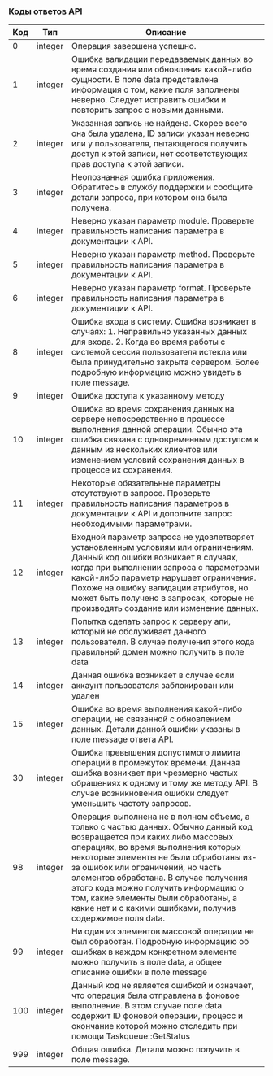 ### Коды ответов API

Код                                         | Тип     | Описание
--------------------------------------------|---------|----------------
<span data-anchor="api-code-0">0</span>     | integer | Операция завершена успешно.
<span data-anchor="api-code-1">1</span>     | integer | Ошибка валидации передаваемых данных во время создания или обновления какой-либо сущности. В поле data представлена информация о том, какие поля заполнены неверно. Следует исправить ошибки и повторить запрос с новыми данными.
<span data-anchor="api-code-2">2</span>     | integer | Указанная запись не найдена. Скорее всего она была удалена, ID записи указан неверно или у пользователя, пытающегося получить доступ к этой записи, нет соответствующих прав доступа к этой записи.
<span data-anchor="api-code-3">3</span>     | integer | Неопознанная ошибка приложения. Обратитесь в службу поддержки и сообщите детали запроса, при котором она была получена.
<span data-anchor="api-code-4">4</span>     | integer | Неверно указан параметр module. Проверьте правильность написания параметра в документации к API.
<span data-anchor="api-code-5">5</span>     | integer | Неверно указан параметр method. Проверьте правильность написания параметра в документации к API.
<span data-anchor="api-code-6">6</span>     | integer | Неверно указан параметр format. Проверьте правильность написания параметра в документации к API.
<span data-anchor="api-code-8">8</span>     | integer | Ошибка входа в систему. Ошибка возникает в случаях: 1. Неправильно указанных данных для входа. 2. Когда во время работы с системой сессия пользователя истекла или была принудительно закрыта сервером. Более подробную информацию можно увидеть в поле message.
<span data-anchor="api-code-9">9</span>     | integer | Ошибка доступа к указанному методу
<span data-anchor="api-code-10">10</span>   | integer | Ошибка во время сохранения данных на сервере непосредственно в процессе выполнения данной операции. Обычно эта ошибка связана с одновременным доступом к данным из нескольких клиентов или изменением условий сохранения данных в процессе их сохранения.
<span data-anchor="api-code-11">11</span>   | integer | Некоторые обязательные параметры отсутствуют в запросе. Проверьте правильность написания параметров в документации к API и дополните запрос необходимыми параметрами.
<span data-anchor="api-code-12">12</span>   | integer | Входной параметр запроса не удовлетворяет установленным условиям или ограничениям. Данный код ошибки возникает в случаях, когда при выполнении запроса с параметрами какой-либо параметр нарушает ограничения. Похоже на ошибку валидации атрибутов, но может быть получено в запросах, которые не производять создание или изменение данных.
<span data-anchor="api-code-13">13</span>   | integer | Попытка сделать запрос к серверу апи, который не обслуживает данного пользователя. В случае получения этого кода правильный домен можно получить в поле data
<span data-anchor="api-code-14">14</span>   | integer | Данная ошибка возникает в случае если аккаунт пользователя заблокирован или удален
<span data-anchor="api-code-15">15</span>   | integer | Ошибка во время выполнения какой-либо операции, не связанной с обновлением данных. Детали данной ошибки указаны в поле message ответа API.
<span data-anchor="api-code-30">30</span>   | integer | Ошибка превышения допустимого лимита операций в промежуток времени. Данная ошибка возникает при чрезмерно частых обращениях к одному и тому же методу API. В случае возникновения ошибки следует уменьшить частоту запросов.
<span data-anchor="api-code-98">98</span>   | integer | Операция выполнена не в полном объеме, а только с частью данных. Обычно данный код возвращается при каких либо массовых операциях, во время выполнения которых некоторые элементы не были обработаны из-за ошибок или ограничений, но часть элементов обработана. В случае получения этого кода можно получить информацию о том, какие элементы были обработаны, а какие нет и с какими ошибками, получив содержимое поля data.
<span data-anchor="api-code-99">99</span>   | integer | Ни один из элементов массовой операции не был обработан. Подробную информацию об ошибках в каждом конкретном элементе можно получить в поле data, а общее описание ошибки в поле message
<span data-anchor="api-code-100">100</span> | integer | Данный код не является ошибкой и означает, что операция была отправлена в фоновое выполнение. В этом случае поле data содержит ID фоновой операции, процесс и окончание которой можно отследить при помощи Taskqueue::GetStatus
<span data-anchor="api-code-999">999</span> | integer | Общая ошибка. Детали можно получить в поле message.

